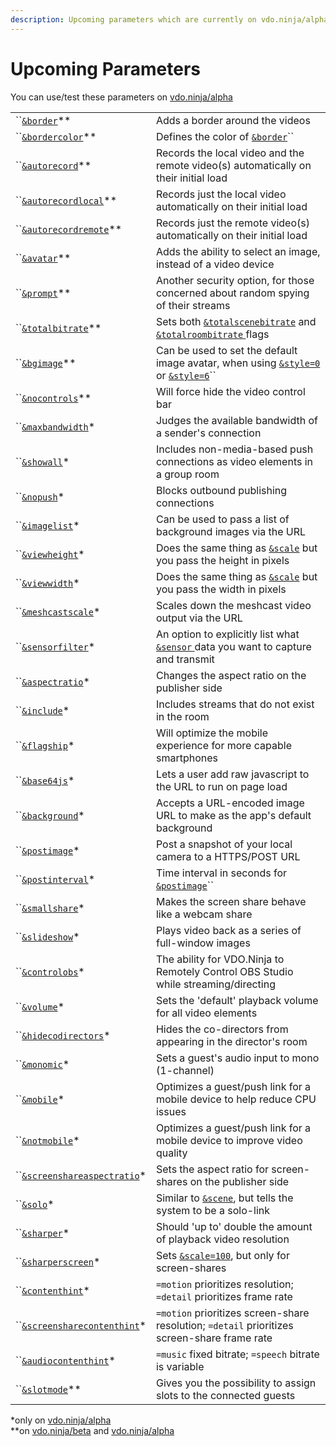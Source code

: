 ```yaml
---
description: Upcoming parameters which are currently on vdo.ninja/alpha
---
```


# Upcoming Parameters

You can use/test these parameters on [vdo.ninja/alpha](https://vdo.ninja/alpha/)

|                                                                |                                                                                                                                                                    |
| -------------------------------------------------------------- | ------------------------------------------------------------------------------------------------------------------------------------------------------------------ |
| ``[`&border`](and-border.md)\*\*                               | Adds a border around the videos                                                                                                                                    |
| ``[`&bordercolor`](and-bordercolor.md)\*\*                     | Defines the color of [`&border`](and-border.md)``                                                                                                                  |
| ``[`&autorecord`](and-autorecord.md)\*\*                       | Records the local video and the remote video(s) automatically on their initial load                                                                                |
| ``[`&autorecordlocal`](and-autorecordlocal.md)\*\*             | Records just the local video automatically on their initial load                                                                                                   |
| ``[`&autorecordremote`](and-autorecordremote.md)\*\*           | Records just the remote video(s) automatically on their initial load                                                                                               |
| ``[`&avatar`](and-avatar.md)\*\*                               | Adds the ability to select an image, instead of a video device                                                                                                     |
| ``[`&prompt`](and-prompt.md)\*\*                               | Another security option, for those concerned about random spying of their streams                                                                                  |
| ``[`&totalbitrate`](and-totalbitrate.md)\*\*                   | Sets both [`&totalscenebitrate`](../../newly-added-parameters/and-maxtotalscenebitrate.md) and [`&totalroombitrate` ](../view-parameters/totalroombitrate.md)flags |
| ``[`&bgimage`](and-bgimage.md)\*\*                             | Can be used to set the default image avatar, when using [`&style=0` ](../design-parameters/style.md)or [`&style=6`](../design-parameters/style.md)``               |
| ``[`&nocontrols`](and-nocontrols.md)\*\*                       | Will force hide the video control bar                                                                                                                              |
| ``[`&maxbandwidth`](and-maxbandwidth.md)\*                     | Judges the available bandwidth of a sender's connection                                                                                                            |
| ``[`&showall`](and-showall.md)\*                               | Includes non-media-based push connections as video elements in a group room                                                                                        |
| ``[`&nopush`](and-nopush.md)\*                                 | Blocks outbound publishing connections                                                                                                                             |
| ``[`&imagelist`](and-imagelist.md)\*                           | Can be used to pass a list of background images via the URL                                                                                                        |
| ``[`&viewheight`](and-viewheight.md)\*                         | Does the same thing as [`&scale`](../view-parameters/scale.md) but you pass the height in pixels                                                                   |
| ``[`&viewwidth`](and-viewwidth.md)\*                           | Does the same thing as [`&scale`](../view-parameters/scale.md) but you pass the width in pixels                                                                    |
| ``[`&meshcastscale`](and-meshcastscale.md)\*                   | Scales down the meshcast video output via the URL                                                                                                                  |
| ``[`&sensorfilter`](and-sensorfilter.md)\*                     | An option to explicitly list what [`&sensor` ](../../source-settings/sensor.md)data you want to capture and transmit                                               |
| ``[`&aspectratio`](and-aspectratio.md)\*                       | Changes the aspect ratio on the publisher side                                                                                                                     |
| ``[`&include`](and-include.md)\*                               | Includes streams that do not exist in the room                                                                                                                     |
| ``[`&flagship`](and-flagship.md)\*                             | Will optimize the mobile experience for more capable smartphones                                                                                                   |
| ``[`&base64js`](and-base64js.md)\*                             | Lets a user add raw javascript to the URL to run on page load                                                                                                      |
| ``[`&background`](and-background.md)\*                         | Accepts a URL-encoded image URL to make as the app's default background                                                                                            |
| ``[`&postimage`](and-postimage.md)\*                           | Post a snapshot of your local camera to a HTTPS/POST URL                                                                                                           |
| ``[`&postinterval`](and-postinterval.md)\*                     | Time interval in seconds for [`&postimage`](and-postimage.md)``                                                                                                    |
| ``[`&smallshare`](and-smallshare.md)\*                         | Makes the screen share behave like a webcam share                                                                                                                  |
| ``[`&slideshow`](and-slideshow.md)\*                           | Plays video back as a series of full-window images                                                                                                                 |
| ``[`&controlobs`](and-obs.md)\*                                | The ability for VDO.Ninja to Remotely Control OBS Studio while streaming/directing                                                                                 |
| ``[`&volume`](and-volume.md)\*                                 | Sets the 'default' playback volume for all video elements                                                                                                          |
| ``[`&hidecodirectors`](and-hidecodirectors.md)\*               | Hides the co-directors from appearing in the director's room                                                                                                       |
| ``[`&monomic`](and-monomic.md)\*                               | Sets a guest's audio input to mono (1-channel)                                                                                                                     |
| ``[`&mobile`](and-mobile.md)\*                                 | Optimizes a guest/push link for a mobile device to help reduce CPU issues                                                                                          |
| ``[`&notmobile`](and-notmobile.md)\*                           | Optimizes a guest/push link for a mobile device to improve video quality                                                                                           |
| ``[`&screenshareaspectratio`](and-screenshareaspectratio.md)\* | Sets the aspect ratio for screen-shares on the publisher side                                                                                                      |
| ``[`&solo`](and-solo.md)\*                                     | Similar to [`&scene`](../view-parameters/scene.md), but tells the system to be a solo-link                                                                         |
| ``[`&sharper`](and-sharper.md)\*                               | Should 'up to' double the amount of playback video resolution                                                                                                      |
| ``[`&sharperscreen`](and-sharperscreen.md)\*                   | Sets [`&scale=100`](../view-parameters/scale.md), but only for screen-shares                                                                                       |
| ``[`&contenthint`](and-contenthint.md)\*                       | `=motion` prioritizes resolution; `=detail` prioritizes frame rate                                                                                                 |
| ``[`&screensharecontenthint`](and-screensharecontenthint.md)\* | `=motion` prioritizes screen-share resolution; `=detail` prioritizes screen-share frame rate                                                                       |
| ``[`&audiocontenthint`](and-audiocontenthint.md)\*             | `=music` fixed bitrate; `=speech` bitrate is variable                                                                                                              |
| ``[`&slotmode`](and-slotmode.md)\*\*                           | Gives you the possibility to assign slots to the connected guests                                                                                                  |

\*only on [vdo.ninja/alpha](https://vdo.ninja/alpha/)\
\*\*on [vdo.ninja/beta](https://vdo.ninja/beta/) and [vdo.ninja/alpha](https://vdo.ninja/alpha/)
